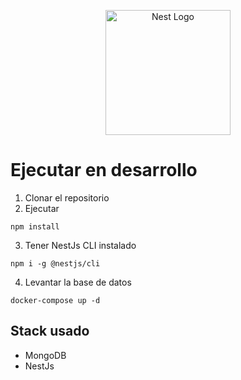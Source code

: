 <p align="center">
  <a href="http://nestjs.com/" target="blank"><img src="https://nestjs.com/img/logo-small.svg" width="200" alt="Nest Logo" /></a>
</p>

# Ejecutar en desarrollo

1. Clonar el repositorio
2. Ejecutar
```
npm install
```
3. Tener NestJs CLI instalado
```
npm i -g @nestjs/cli
```

4. Levantar la base de datos
```
docker-compose up -d
```


## Stack usado
* MongoDB
* NestJs
